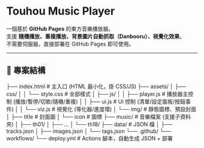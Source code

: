 # Touhou Music Player

一個基於 **GitHub Pages** 的東方音樂播放器。  
支援 **隨機播放、重複播放、背景圖片自動抓取（Danbooru）、視覺化效果**。  
不需要伺服器，直接部署在 GitHub Pages 即可使用。

---

## 📂 專案結構

├── index.html # 主入口 (HTML 最小化，掛 CSS/JS)
├── assets/
│ ├── css/
│ │ └── style.css # 全部樣式
│ ├── js/
│ │ ├── player.js # 播放器主控制 (播放/暫停/切歌/隨機/重複)
│ │ ├── ui.js # UI 控制 (清單/設定面板/按鈕事件)
│ │ └── viz.js # 視覺化 (等化器/進度環)
│ └── img/ # 靜態圖標、預設封面
│   ├── title # 封面圖
│   └── icon # 圖標
├── music/ # 音樂檔案 (支援子資料夾)
│ ├── th01/
│ ├── ...
│ └── th18/
├── data/ # JSON 檔
│ ├── tracks.json
│ ├── images.json
│ └── tags.json
└── .github/
  └── workflows/
    └── deploy.yml # Actions 腳本，自動生成 JSON + 部署
